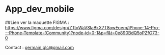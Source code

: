 # App_dev_mobile
##Lien ver la maquette FIGMA : https://www.figma.com/design/ZTtxWaVSlaBkX7T8owEoem/iPhone-14-Pro---Phone-Template-(Community)?node-id=0-1&p=f&t=0e890BdQ5oPZfO73-0


Contact : germain.glc@gmail.com
